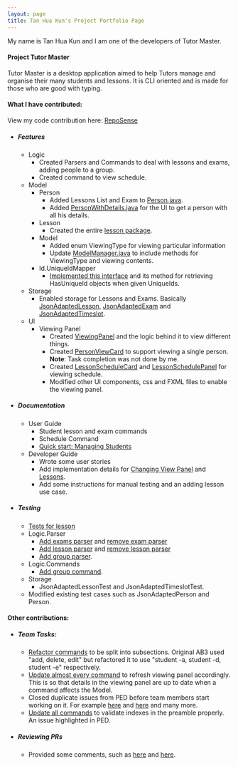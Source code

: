 ```yaml
---
layout: page
title: Tan Hua Kun's Project Portfolio Page
---
```


My name is Tan Hua Kun and I am one of the developers of Tutor Master.

#### Project Tutor Master

Tutor Master is a desktop application aimed to help Tutors manage and organise their many students and lessons. It is CLI oriented and is made for those who are good with typing.

#### What I have contributed:

View my code contribution here: [RepoSense](https://nus-cs2103-ay2122s1.github.io/tp-dashboard/?search=tanhuakun&sort=groupTitle&sortWithin=title&timeframe=commit&mergegroup=&groupSelect=groupByRepos&breakdown=true&checkedFileTypes=docs~functional-code~test-code~other&since=2021-09-17&tabOpen=true&tabType=authorship&tabAuthor=tanhuakun&tabRepo=AY2122S1-CS2103T-W16-4%2Ftp%5Bmaster%5D&authorshipIsMergeGroup=false&authorshipFileTypes=docs~functional-code~test-code~other&authorshipIsBinaryFileTypeChecked=false)

* ##### Features
    * Logic
        * Created Parsers and Commands to deal with lessons and exams, adding people to a group.
        * Created command to view schedule.
    * Model
        * Person
            * Added Lessons List and Exam to [Person.java](https://github.com/AY2122S1-CS2103T-W16-4/tp/blob/master/src/main/java/seedu/address/model/person/Person.java).
            * Added [PersonWithDetails.java](https://github.com/AY2122S1-CS2103T-W16-4/tp/blob/master/src/main/java/seedu/address/model/person/PersonWithDetails.java) for the UI to get a person with all his details.
        * Lesson
            * Created the entire [lesson package](https://github.com/AY2122S1-CS2103T-W16-4/tp/tree/master/src/main/java/seedu/address/model/lesson).
        * Model
            * Added enum ViewingType for viewing particular information
            * Update [ModelManager.java](https://github.com/AY2122S1-CS2103T-W16-4/tp/blob/master/src/main/java/seedu/address/model/ModelManager.java) to include methods for ViewingType and viewing contents.
        * Id.UniqueIdMapper
            * [Implemented this interface](https://github.com/AY2122S1-CS2103T-W16-4/tp/blob/master/src/main/java/seedu/address/model/id/UniqueIdMapper.java) and its method for retrieving HasUniqueId objects when given UniqueIds.
    * Storage
        * Enabled storage for Lessons and Exams. Basically [JsonAdaptedLesson](https://github.com/AY2122S1-CS2103T-W16-4/tp/blob/master/src/main/java/seedu/address/storage/JsonAdaptedLesson.java),
          [JsonAdaptedExam](https://github.com/AY2122S1-CS2103T-W16-4/tp/blob/master/src/main/java/seedu/address/storage/JsonAdaptedExam.java)
          and [JsonAdaptedTimeslot](https://github.com/AY2122S1-CS2103T-W16-4/tp/blob/master/src/main/java/seedu/address/storage/JsonAdaptedTimeslot.java).
    * UI
        * Viewing Panel
            * Created [ViewingPanel](https://github.com/AY2122S1-CS2103T-W16-4/tp/blob/master/src/main/java/seedu/address/ui/ViewingPanel.java) and the logic behind it to view different things.
            * Created [PersonViewCard](https://github.com/AY2122S1-CS2103T-W16-4/tp/blob/master/src/main/java/seedu/address/ui/PersonViewCard.java) to support viewing a single person. __Note__: Task completion was not done by me.
            * Created [LessonScheduleCard](https://github.com/AY2122S1-CS2103T-W16-4/tp/blob/master/src/main/java/seedu/address/ui/LessonScheduleCard.java)
              and [LessonSchedulePanel](https://github.com/AY2122S1-CS2103T-W16-4/tp/blob/master/src/main/java/seedu/address/ui/LessonSchedulePanel.java) for viewing schedule.
            * Modified other UI components, css and FXML files to enable the viewing panel.
* ##### Documentation
    * User Guide
        * Student lesson and exam commands
        * Schedule Command
        * [Quick start: Managing Students](https://ay2122s1-cs2103t-w16-4.github.io/tp/UserGuide.html#managing-students)
    * Developer Guide
        * Wrote some user stories
        * Add implementation details for [Changing View Panel](https://ay2122s1-cs2103t-w16-4.github.io/tp/DeveloperGuide.html#changing-view-panel) and [Lessons](https://ay2122s1-cs2103t-w16-4.github.io/tp/DeveloperGuide.html#lessons).
        * Add some instructions for manual testing and an adding lesson use case.
* ##### Testing
    * [Tests for lesson](https://github.com/AY2122S1-CS2103T-W16-4/tp/tree/master/src/test/java/seedu/address/model/lesson)
    * Logic.Parser
        * [Add exams parser](https://github.com/AY2122S1-CS2103T-W16-4/tp/blob/master/src/test/java/seedu/address/logic/parser/persons/PersonAddExamParserTest.java) and [remove exam parser](https://github.com/AY2122S1-CS2103T-W16-4/tp/blob/master/src/test/java/seedu/address/logic/parser/persons/PersonRemoveExamParserTest.java)
        * [Add lesson parser](https://github.com/AY2122S1-CS2103T-W16-4/tp/blob/master/src/test/java/seedu/address/logic/parser/persons/PersonAddLessonParserTest.java) and [remove lesson parser](https://github.com/AY2122S1-CS2103T-W16-4/tp/blob/master/src/test/java/seedu/address/logic/parser/persons/PersonRemoveLessonParserTest.java)
        * [Add group parser](https://github.com/AY2122S1-CS2103T-W16-4/tp/blob/master/src/test/java/seedu/address/logic/parser/groups/AddGroupCommandParserTest.java).
    * Logic.Commands
        * [Add group command](https://github.com/AY2122S1-CS2103T-W16-4/tp/blob/master/src/test/java/seedu/address/logic/commands/groups/AddGroupCommandIntegrationTest.java).
    * Storage
        * JsonAdaptedLessonTest and JsonAdaptedTimeslotTest.
    * Modified existing test cases such as JsonAdaptedPerson and Person.


#### Other contributions:
* ##### Team Tasks:
    * [Refactor commands](https://github.com/AY2122S1-CS2103T-W16-4/tp/pull/45) to be split into subsections. Original AB3 used "add, delete, edit" but refactored it to use
    "student -a, student -d, student -e" respectively.
    * [Update almost every command](https://github.com/AY2122S1-CS2103T-W16-4/tp/pull/206)
    to refresh viewing panel accordingly. This is so that details in the viewing panel are up to date when a command affects the Model.
    * Closed duplicate issues from PED before team members start working on it. For example [here](https://github.com/AY2122S1-CS2103T-W16-4/tp/issues/143) and [here](https://github.com/AY2122S1-CS2103T-W16-4/tp/issues/148) and many more.
    * [Update all commands](https://github.com/AY2122S1-CS2103T-W16-4/tp/pull/197) to validate indexes in the preamble properly. An issue highlighted in PED.
* ##### Reviewing PRs
    * Provided some comments, such as [here](https://github.com/AY2122S1-CS2103T-W16-4/tp/pull/127) and [here](https://github.com/AY2122S1-CS2103T-W16-4/tp/pull/135).

